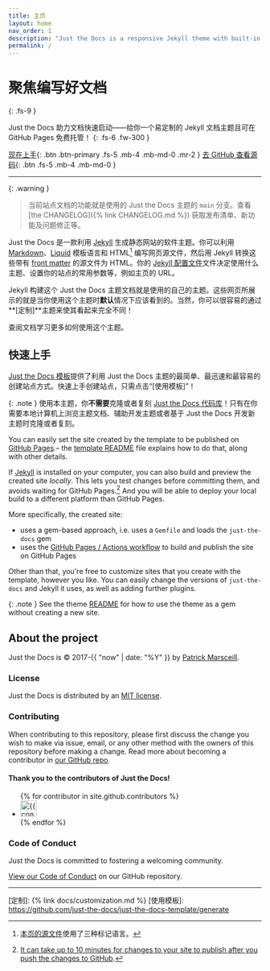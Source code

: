 ```yaml
---
title: 主页
layout: home
nav_order: 1
description: "Just the Docs is a responsive Jekyll theme with built-in search that is easily customizable and hosted on GitHub Pages."
permalink: /
---
```


# 聚焦编写好文档
{: .fs-9 }

Just the Docs 助力文档快速启动——给你一个易定制的 Jekyll 文档主题且可在 GitHub Pages 免费托管！
{: .fs-6 .fw-300 }

[现在上手](#快速上手){: .btn .btn-primary .fs-5 .mb-4 .mb-md-0 .mr-2 }
[去 GitHub 查看源码][Just the Docs 代码库]{: .btn .fs-5 .mb-4 .mb-md-0 }

---

{: .warning }
> 当前站点文档的功能就是使用的 Just the Docs 主题的 `main` 分支。查看 [the CHANGELOG]({% link CHANGELOG.md %}) 获取发布清单、新功能及问题修正等。

Just the Docs 是一款利用 [Jekyll] 生成静态网站的软件主题。你可以利用 [Markdown]、[Liquid] 模板语言和 HTML[^1] 编写网页源文件，然后用 Jekyll 转换这些带有 [front matter] 的源文件为 HTML。你的 [Jekyll 配置文件]文件决定使用什么主题、设置你的站点的常用参数等，例如主页的 URL。

Jekyll 构建这个 Just the Docs 主题文档就是使用的自己的主题。这些网页所展示的就是当你使用这个主题时**默认**情况下应该看到的。当然，你可以很容易的通过**[定制]**主题来使其看起来完全不同！

查阅文档学习更多如何使用这个主题。

## 快速上手

[Just the Docs 模板]提供了利用 Just the Docs 主题的最简单、最迅速和最容易的创建站点方式。快速上手创建站点，只需点击“[使用模板]”！

{: .note }
使用本主题，你**不需要**克隆或者复刻 [Just the Docs 代码库]！只有在你需要本地计算机上浏览主题文档、辅助开发主题或者基于 Just the Docs 开发新主题时克隆或者复刻。

You can easily set the site created by the template to be published on [GitHub Pages] – the [template README] file explains how to do that, along with other details.

If [Jekyll] is installed on your computer, you can also build and preview the created site *locally*. This lets you test changes before committing them, and avoids waiting for GitHub Pages.[^2] And you will be able to deploy your local build to a different platform than GitHub Pages.

More specifically, the created site:

- uses a gem-based approach, i.e. uses a `Gemfile` and loads the `just-the-docs` gem
- uses the [GitHub Pages / Actions workflow] to build and publish the site on GitHub Pages

Other than that, you're free to customize sites that you create with the template, however you like. You can easily change the versions of `just-the-docs` and Jekyll it uses, as well as adding further plugins.

{: .note }
See the theme [README][Just the Docs README] for how to use the theme as a gem without creating a new site.

## About the project

Just the Docs is &copy; 2017-{{ "now" | date: "%Y" }} by [Patrick Marsceill](https://patrickmarsceill.com).

### License

Just the Docs is distributed by an [MIT license](https://github.com/just-the-docs/just-the-docs/tree/main/LICENSE.txt).

### Contributing

When contributing to this repository, please first discuss the change you wish to make via issue,
email, or any other method with the owners of this repository before making a change. Read more about becoming a contributor in [our GitHub repo](https://github.com/just-the-docs/just-the-docs#contributing).

#### Thank you to the contributors of Just the Docs!

<ul class="list-style-none">
{% for contributor in site.github.contributors %}
  <li class="d-inline-block mr-1">
     <a href="{{ contributor.html_url }}"><img src="{{ contributor.avatar_url }}" width="32" height="32" alt="{{ contributor.login }}"></a>
  </li>
{% endfor %}
</ul>

### Code of Conduct

Just the Docs is committed to fostering a welcoming community.

[View our Code of Conduct](https://github.com/just-the-docs/just-the-docs/tree/main/CODE_OF_CONDUCT.md) on our GitHub repository.

----

[^1]: [本页的源文件]使用了三种标记语言。

[^2]: [It can take up to 10 minutes for changes to your site to publish after you push the changes to GitHub](https://docs.github.com/en/pages/setting-up-a-github-pages-site-with-jekyll/creating-a-github-pages-site-with-jekyll#creating-your-site).

[Jekyll]: https://jekyllrb.com
[Markdown]: https://daringfireball.net/projects/markdown/
[Liquid]: https://github.com/Shopify/liquid/wiki
[Front matter]: https://jekyllrb.com/docs/front-matter/
[Jekyll 配置文件]: https://jekyllrb.com/docs/configuration/
[本页的源文件]: https://github.com/just-the-docs/just-the-docs/blob/main/index.md
[Just the Docs 模板]: https://just-the-docs.github.io/just-the-docs-template/
[Just the Docs]: https://just-the-docs.com
[Just the Docs 代码库]: https://github.com/just-the-docs/just-the-docs
[Just the Docs README]: https://github.com/just-the-docs/just-the-docs/blob/main/README.md
[GitHub Pages]: https://pages.github.com/
[Template README]: https://github.com/just-the-docs/just-the-docs-template/blob/main/README.md
[GitHub Pages / Actions workflow]: https://github.blog/changelog/2022-07-27-github-pages-custom-github-actions-workflows-beta/
[定制]: {% link docs/customization.md %}
[使用模板]: https://github.com/just-the-docs/just-the-docs-template/generate
